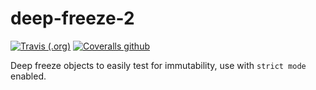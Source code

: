 # deep-freeze-2

[![Travis (.org)](https://img.shields.io/travis/ldgit/deep-freeze-2.svg?style=flat-square)](https://travis-ci.org/ldgit/deep-freeze-2)
[![Coveralls github](https://img.shields.io/coveralls/github/ldgit/deep-freeze-2.svg?style=flat-square)](https://coveralls.io/github/ldgit/deep-freeze-2)

Deep freeze objects to easily test for immutability, use with `strict mode` enabled.
